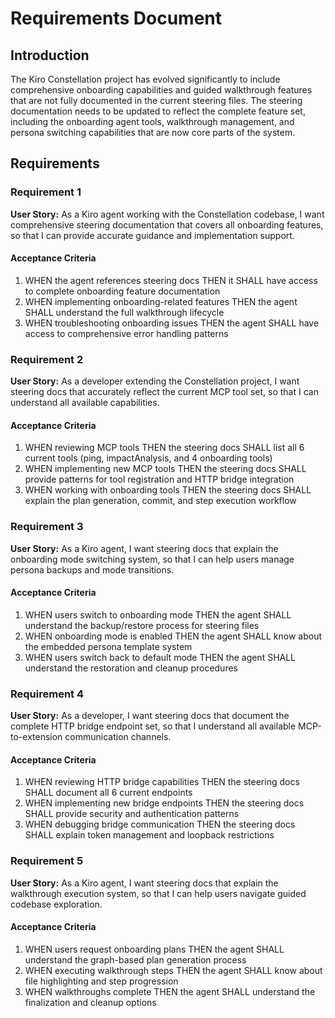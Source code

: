 # Requirements Document

## Introduction

The Kiro Constellation project has evolved significantly to include comprehensive onboarding capabilities and guided walkthrough features that are not fully documented in the current steering files. The steering documentation needs to be updated to reflect the complete feature set, including the onboarding agent tools, walkthrough management, and persona switching capabilities that are now core parts of the system.

## Requirements

### Requirement 1

**User Story:** As a Kiro agent working with the Constellation codebase, I want comprehensive steering documentation that covers all onboarding features, so that I can provide accurate guidance and implementation support.

#### Acceptance Criteria

1. WHEN the agent references steering docs THEN it SHALL have access to complete onboarding feature documentation
2. WHEN implementing onboarding-related features THEN the agent SHALL understand the full walkthrough lifecycle
3. WHEN troubleshooting onboarding issues THEN the agent SHALL have access to comprehensive error handling patterns

### Requirement 2

**User Story:** As a developer extending the Constellation project, I want steering docs that accurately reflect the current MCP tool set, so that I can understand all available capabilities.

#### Acceptance Criteria

1. WHEN reviewing MCP tools THEN the steering docs SHALL list all 6 current tools (ping, impactAnalysis, and 4 onboarding tools)
2. WHEN implementing new MCP tools THEN the steering docs SHALL provide patterns for tool registration and HTTP bridge integration
3. WHEN working with onboarding tools THEN the steering docs SHALL explain the plan generation, commit, and step execution workflow

### Requirement 3

**User Story:** As a Kiro agent, I want steering docs that explain the onboarding mode switching system, so that I can help users manage persona backups and mode transitions.

#### Acceptance Criteria

1. WHEN users switch to onboarding mode THEN the agent SHALL understand the backup/restore process for steering files
2. WHEN onboarding mode is enabled THEN the agent SHALL know about the embedded persona template system
3. WHEN users switch back to default mode THEN the agent SHALL understand the restoration and cleanup procedures

### Requirement 4

**User Story:** As a developer, I want steering docs that document the complete HTTP bridge endpoint set, so that I understand all available MCP-to-extension communication channels.

#### Acceptance Criteria

1. WHEN reviewing HTTP bridge capabilities THEN the steering docs SHALL document all 6 current endpoints
2. WHEN implementing new bridge endpoints THEN the steering docs SHALL provide security and authentication patterns
3. WHEN debugging bridge communication THEN the steering docs SHALL explain token management and loopback restrictions

### Requirement 5

**User Story:** As a Kiro agent, I want steering docs that explain the walkthrough execution system, so that I can help users navigate guided codebase exploration.

#### Acceptance Criteria

1. WHEN users request onboarding plans THEN the agent SHALL understand the graph-based plan generation process
2. WHEN executing walkthrough steps THEN the agent SHALL know about file highlighting and step progression
3. WHEN walkthroughs complete THEN the agent SHALL understand the finalization and cleanup options